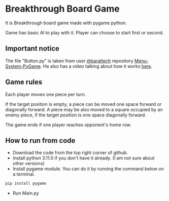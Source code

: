 # Breakthrough Board Game

It is Breakthrough board game made with pygame python.

Game has basic AI to play with it. Player can choose to start first or second.
## Important notice
The file "Button.py" is taken from user [@baraltech](https://github.com/baraltech) repository [Menu-System-PyGame](https://github.com/baraltech/Menu-System-PyGame).
He also has a video talking about how it works [here](https://www.youtube.com/watch?v=GMBqjxcKogA&t=177s).

## Game rules
Each player moves one piece per turn.

If the target position is empty, a piece can be moved one space forward or diagonally forward. A piece may be also moved to a square occupied by an enemy piece, if the target position is one space diagonally forward.

The game ends if one player reaches opponent's home row.

## How to run from code
- Download the code from the top right corner of github.
- Install python 3.11.0 if you don't have it already. (I am not sure about other versions)
- Install pygame module. You can do it by running the command below on a terminal.
```cmd
pip install pygame
```
- Run Main.py
